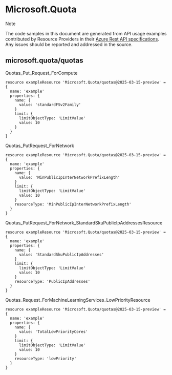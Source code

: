 # Microsoft.Quota
  
> [!NOTE]
> The code samples in this document are generated from API usage examples contributed by Resource Providers in their [Azure Rest API specifications](https://github.com/Azure/azure-rest-api-specs). Any issues should be reported and addressed in the source.


## microsoft.quota/quotas

Quotas_Put_Request_ForCompute
```bicep
resource exampleResource 'Microsoft.Quota/quotas@2025-03-15-preview' = {
  name: 'example'
  properties: {
    name: {
      value: 'standardFSv2Family'
    }
    limit: {
      limitObjectType: 'LimitValue'
      value: 10
    }
  }
}
```

Quotas_PutRequest_ForNetwork
```bicep
resource exampleResource 'Microsoft.Quota/quotas@2025-03-15-preview' = {
  name: 'example'
  properties: {
    name: {
      value: 'MinPublicIpInterNetworkPrefixLength'
    }
    limit: {
      limitObjectType: 'LimitValue'
      value: 10
    }
    resourceType: 'MinPublicIpInterNetworkPrefixLength'
  }
}
```

Quotas_PutRequest_ForNetwork_StandardSkuPublicIpAddressesResource
```bicep
resource exampleResource 'Microsoft.Quota/quotas@2025-03-15-preview' = {
  name: 'example'
  properties: {
    name: {
      value: 'StandardSkuPublicIpAddresses'
    }
    limit: {
      limitObjectType: 'LimitValue'
      value: 10
    }
    resourceType: 'PublicIpAddresses'
  }
}
```

Quotas_Request_ForMachineLearningServices_LowPriorityResource
```bicep
resource exampleResource 'Microsoft.Quota/quotas@2025-03-15-preview' = {
  name: 'example'
  properties: {
    name: {
      value: 'TotalLowPriorityCores'
    }
    limit: {
      limitObjectType: 'LimitValue'
      value: 10
    }
    resourceType: 'lowPriority'
  }
}
```
